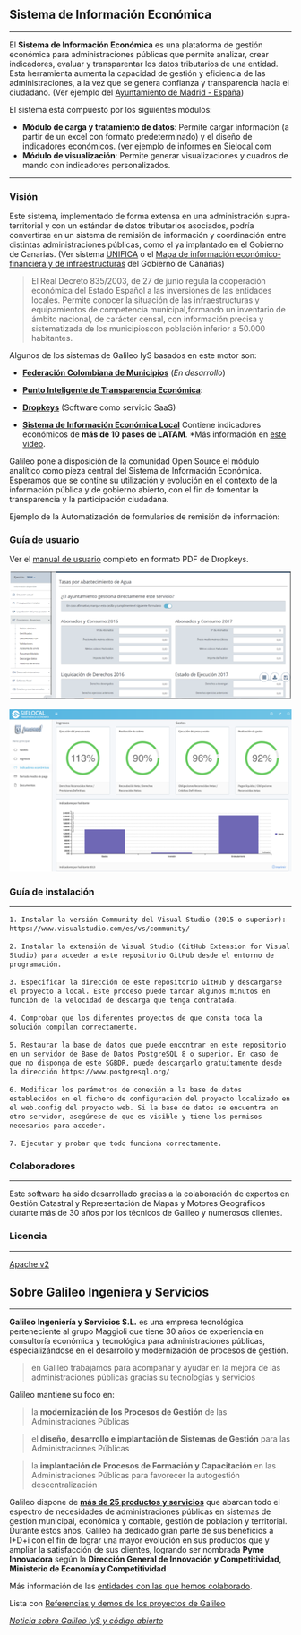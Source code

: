 ## Sistema de Información Económica
---

El **Sistema de Información Económica** es una plataforma de gestión económica para administraciones públicas que permite analizar, crear indicadores, evaluar y transparentar los datos tributarios de una entidad. Esta herramienta aumenta la capacidad de gestión y eficiencia de las administraciones, a la vez que se genera confianza y transparencia hacia el ciudadano. (Ver ejemplo del [Ayuntamiento de Madrid - España](http://madrid.sielocal.com/indicadores))

El sistema está compuesto por los siguientes módulos:
* **Módulo de carga y tratamiento de datos**: Permite cargar información (a partir de un excel con formato predeterminado) y el diseño de indicadores económicos. (ver ejemplo de informes en [Sielocal.com](http://www.sielocal.com/Informes.aspx) 
* **Módulo de visualización**: Permite generar visualizaciones y cuadros de mando con indicadores personalizados. 
---

### Visión

Este sistema, implementado de forma extensa en una administración supra-territorial y con un estándar de datos tributarios asociados, podría convertirse en un sistema de remisión de información y coordinación entre distintas administraciones públicas, como el ya implantado en el Gobierno de Canarias. (Ver sistema [UNIFICA](https://prezi.com/ojoqxrp2ygdv/unifica-captura/?utm_campaign=share&utm_medium=copy) o el [Mapa de información económico-financiera y de infraestructuras](https://www.gobiernodecanarias.org/hacienda/unifica/Transparencia/Mapa/Index) del Gobierno de Canarias)

 > El Real Decreto 835/2003, de 27 de junio regula la cooperación económica del Estado Español a las inversiones de las   entidades locales. Permite conocer la situación de las infraestructuras y equipamientos de competencia municipal,formando un inventario de ámbito nacional, de carácter censal, con información precisa y sistematizada de los municipioscon población inferior a 50.000 habitantes. 

Algunos de los sistemas de Galileo IyS basados en este motor son:

* **[Federación Colombiana de Municipios](http://colombia.sielocal.com/)** (*En desarrollo*)

* **[Punto Inteligente de Transparencia Económica](http://www.sielocal.com/producto/2323/Punto-inteligente-de-transparencia)**: 

* **[Dropkeys](http://www.dropkeys.com)** (Software como servicio SaaS) 

* **[Sistema de Información Económica Local](sielocal.com)** Contiene indicadores económicos de **más de 10 pases de LATAM**. *Más información en [este video](https://www.youtube.com/watch?v=k4tg07G3_aI).

Galileo pone a disposición de la comunidad Open Source el módulo analítico como pieza central del Sistema de Información Económica. Esperamos que se contine su utilización y evolución en el contexto de la información pública y de gobierno abierto, con el fin de fomentar la transparencia y la participación ciudadana.

Ejemplo de la Automatización de formularios de remisión de información: 

### Guía de usuario
Ver el [manual de usuario](https://github.com/GalileoIyS/Sistema-de-Informacion-Economica/blob/master/Manual%20de%20usuario.pdf) completo en formato PDF de Dropkeys.

![Automatización de Remisión de Información](https://github.com/GalileoIyS/Sistema-de-Informacion-Economica/blob/master/Creacion%20indicadores.png "Ejemplo de Automatización de Remisión de Información")

![Automatización de Remisión de Información](https://github.com/GalileoIyS/Sistema-de-Informacion-Economica/blob/master/Punto%20de%20Transparencia.png "Punto Inteligente de Transparencia Economica")


### Guía de instalación
---

    1. Instalar la versión Community del Visual Studio (2015 o superior): https://www.visualstudio.com/es/vs/community/
    
    2. Instalar la extensión de Visual Studio (GitHub Extension for Visual Studio) para acceder a este repositorio GitHub desde el entorno de programación.
    
    3. Especificar la dirección de este repositorio GitHub y descargarse el proyecto a local. Este proceso puede tardar algunos minutos en función de la velocidad de descarga que tenga contratada.
    
    4. Comprobar que los diferentes proyectos de que consta toda la solución compilan correctamente.
    
    5. Restaurar la base de datos que puede encontrar en este repositorio en un servidor de Base de Datos PostgreSQL 8 o superior. En caso de que no disponga de este SGBDR, puede descargarlo gratuítamente desde la dirección https://www.postgresql.org/
    
    6. Modificar los parámetros de conexión a la base de datos establecidos en el fichero de configuración del proyecto localizado en el web.config del proyecto web. Si la base de datos se encuentra en otro servidor, asegúrese de que es visible y tiene los permisos necesarios para acceder.
    
    7. Ejecutar y probar que todo funciona correctamente.

### Colaboradores
---
Este software ha sido desarrollado gracias a la colaboración de expertos en Gestión Catastral y Representación de Mapas y Motores Geográficos durante más de 30 años por los técnicos de Galileo y numerosos clientes.

### Licencia 
---
[Apache v2](https://github.com/GalileoIyS/Sistema-de-Informacion-Economica/blob/master/LICENSE)

## Sobre Galileo Ingeniera y Servicios 
---

**Galileo Ingeniería y Servicios S.L.** es una empresa tecnológica perteneciente al grupo Maggioli que tiene 30 años de experiencia en consultoría económica y tecnológica para administraciones públicas, especializándose en el desarrollo y modernización de procesos de gestión.

 > en Galileo trabajamos para acompañar y ayudar en la mejora de las administraciones públicas gracias su tecnologías y servicios

Galileo mantiene su foco en:

 > la **modernización de los Procesos de Gestión** de las Administraciones Públicas

 > el **diseño, desarrollo e implantación de Sistemas de Gestión** para las Administraciones Públicas

 > la **implantación de Procesos de Formación y Capacitación** en las Administraciones Públicas para favorecer la autogestión descentralización

Galileo dispone de **[más de 25 productos  y servicios](http://www.galileoiys.es/productos-3/)** que abarcan todo el espectro de necesidades de administraciones públicas en sistemas de gestión municipal, económica y contable, gestión de población y territorial. Durante estos años, Galileo ha dedicado gran parte de sus beneficios a I+D+i con el fin de lograr una mayor evolución en sus productos que y ampliar la satisfacción de sus clientes, logrando ser nombrada **Pyme Innovadora** según la **Dirección General de Innovación y Competitividad, Ministerio de Economía y Competitividad**

Más información de las [entidades con las que hemos colaborado](https://github.com/GalileoIyS/Sistema-de-Informacion-Economica/blob/master/Referencias.md).

Lista con [Referencias y demos de los proyectos de Galileo](https://github.com/GalileoIyS/Sistema-de-Informacion-Economica/blob/master/ReferenciasDemos.md)

*[Noticia sobre Galileo IyS y código abierto](http://www.galileoiys.es/por-que-la-gestion-del-territorio-y-el-acceso-a-la-informacion-son-importantes-para-galileo/)*
